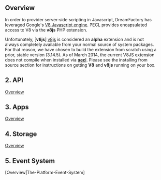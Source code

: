 ## Overview

In order to provider server-side scripting in Javascript, DreamFactory has leveraged Google's [V8 Javascript engine](https://code.google.com/p/v8/). PECL provides encapsulated access to V8 via the **v8js** PHP extension.

Unfortunately, [**v8js**] [v8js] is considered an **alpha** extension and is not always completely available from your normal source of system packages. For that reason, we have chosen to build the extension from scratch using a prior, stable version (3.14.5). As of March 2014, the current V8JS extension does not compile when installed via [**pecl**](http://pecl.php.net/). Please see the installing from source section for instructions on getting **V8** and **v8js** running on your box.


## 2. API
[Overview](overview-api)

## 3. Apps
[Overview](overview-apps)

## 4. Storage
[Overview](overview-storage)

## 5. Event System
[Overview|The-Platform-Event-System]

[technical-architecture]: /dreamfactorysoftware/dsp-core/wiki/technical-documentation/images/dsp-architecture.png
[v8js]: http://pecl.php.net/package/v8js
